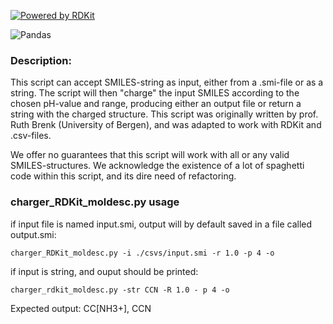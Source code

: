 [![Powered by RDKit](https://img.shields.io/badge/Powered%20by-RDKit-3838ff.svg?logo=data:image/png;base64,iVBORw0KGgoAAAANSUhEUgAAABAAAAAQBAMAAADt3eJSAAAABGdBTUEAALGPC/xhBQAAACBjSFJNAAB6JgAAgIQAAPoAAACA6AAAdTAAAOpgAAA6mAAAF3CculE8AAAAFVBMVEXc3NwUFP8UPP9kZP+MjP+0tP////9ZXZotAAAAAXRSTlMAQObYZgAAAAFiS0dEBmFmuH0AAAAHdElNRQfmAwsPGi+MyC9RAAAAQElEQVQI12NgQABGQUEBMENISUkRLKBsbGwEEhIyBgJFsICLC0iIUdnExcUZwnANQWfApKCK4doRBsKtQFgKAQC5Ww1JEHSEkAAAACV0RVh0ZGF0ZTpjcmVhdGUAMjAyMi0wMy0xMVQxNToyNjo0NyswMDowMDzr2J4AAAAldEVYdGRhdGU6bW9kaWZ5ADIwMjItMDMtMTFUMTU6MjY6NDcrMDA6MDBNtmAiAAAAAElFTkSuQmCC)](https://www.rdkit.org/)
    
![Pandas](https://img.shields.io/badge/pandas-%23150458.svg?style=for-the-badge&logo=pandas&logoColor=white)

### Description:
This script can accept SMILES-string as input, either from a .smi-file or as a string. The script will then "charge" the input SMILES according to the chosen pH-value and range, producing either an output file or return a string with the charged structure. This script was originally written by prof. Ruth Brenk (University of Bergen), and was adapted to work with RDKit and .csv-files. 

We offer no guarantees that this script will work with all or any valid SMILES-structures.
We acknowledge the existence of a lot of spaghetti code within this script, and its dire need of refactoring.


### charger_RDKit_moldesc.py usage

if input file is named input.smi, output will by default saved in a file called output.smi:

`
charger_RDKit_moldesc.py -i ./csvs/input.smi -r 1.0 -p 4 -o
`

if input is string, and ouput should be printed:

`
charger_rdkit_moldesc.py -str CCN -R 1.0 - p 4 -o
`

Expected output: CC[NH3+], CCN 
